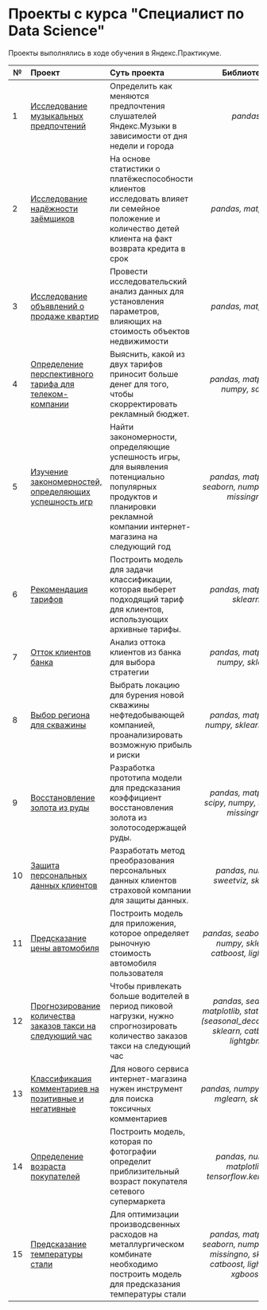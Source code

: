 # Проекты с курса "Специалист по Data Science"

Проекты выполнялись в ходе обучения в Яндекс.Практикуме.

| № | Проект | Суть проекта 		                                 | Библиотеки            | Навыки 
|---| :---- | :--------------------------------------------------------- | :---:                 | :-----
| 1 | [Исследование музыкальных предпочтений](https://github.com/kaya-gavrosh/yandex_praktikum_DS_projects/tree/main/project_1_music) | Определить как меняются предпочтения слушателей Яндекс.Музыки в зависимости от дня недели и города | *pandas*| Работа с pandas
| 2 | [Исследование надёжности заёмщиков](https://github.com/kaya-gavrosh/yandex_praktikum_DS_projects/tree/main/project_2_reliability_of_borrowers) | На основе статистики о платёжеспособности клиентов исследовать влияет ли семейное положение и количество детей клиента на факт возврата кредита в срок | *pandas, matplotlib* | Предобработка данных: лемматизация, пропуски, дубликаты, выбросы
| 3 | [Исследование объявлений о продаже квартир](https://github.com/kaya-gavrosh/yandex_praktikum_DS_projects/tree/main/project_3_sale_of_apartments) | Провести исследовательский анализ данных для установления параметров, влияющих на стоимость объектов недвижимости | *pandas, matplotlib* | Исследовательский анализ
| 4 | [Определение перспективного тарифа для телеком-компании](https://github.com/kaya-gavrosh/yandex_praktikum_DS_projects/tree/main/project_4_tariff_for_telecom_company) | Выяснить, какой из двух тарифов приносит больше денег для того, чтобы скорректировать рекламный бюджет. | *pandas, matplotlib, numpy, scipy* | Проверка статистических гипотез, работа с несколькими таблицами
| 5 | [Изучение закономерностей, определяющих успешность игр](https://github.com/kaya-gavrosh/yandex_praktikum_DS_projects/tree/main/project_5_patterns_for_games) | Найти закономерности, определяющие успешность игры, для выявления потенциально популярных продуктов и планировки рекламной компании интернет-магазина на следующий год | *pandas, matplotlib, seaborn, numpy, scipy, missingno* | Предобратолка данных, проверка статистических гипотез, составление портретов пользователей
| 6 | [Рекомендация тарифов](https://github.com/kaya-gavrosh/yandex_praktikum_DS_projects/tree/main/project_6_recommendation_of_tariffs) | Построить модель для задачи классификации, которая выберет подходящий тариф для клиентов, использующих архивные тарифы. |  *pandas, matplotlib, sklearn* | Построение и тестирование модели 
| 7 | [Отток клиентов банка](https://github.com/kaya-gavrosh/yandex_praktikum_DS_projects/tree/main/project_7_customer_outflow)  | Анализ оттока клиентов из банка для выбора стратегии | *pandas, matplotlib, numpy, sklearn* | Дисбаланс классов
| 8 | [Выбор региона для скважины](https://github.com/kaya-gavrosh/yandex_praktikum_DS_projects/tree/main/project_8_choosing_region) | Выбрать локацию для бурения новой скважины нефтедобывающей компанией, проанализировать возможную прибыль и риски | *pandas, matplotlib, numpy, sklearn, scipy* | Bootstrap, бизнес-метрики
| 9 | [Восстановление золота из руды](https://github.com/kaya-gavrosh/yandex_praktikum_DS_projects/tree/main/project_9_cold_recovery) | Разработка прототипа модели для предсказания коэффициент восстановления золота из золотосодержащей руды. | *pandas, matplotlib, scipy, numpy, sklearn, missingno* | Разработка прототипа, анализ признаков
| 10 | [Защита персональных данных клиентов](https://github.com/kaya-gavrosh/yandex_praktikum_DS_projects/tree/main/project_10_data_protection) | Разработать метод преобразования персональных данных клиентов страховой компании для защиты данных. | *pandas, numpy, sweetviz, sklearn* | Линейная алгебра
| 11 | [Предсказание цены автомобиля](https://github.com/kaya-gavrosh/yandex_praktikum_DS_projects/tree/main/project_11_price_prediction)  | Построить модель для приложения, которое определяет рыночную стоимость автомобиля пользователя | *pandas, seaborn, time, numpy, sklearn, catboost, lightgbm* | Бустинг
| 12 | [Прогнозирование количества заказов такси на следующий час](https://github.com/kaya-gavrosh/yandex_praktikum_DS_projects/tree/main/project_12_taxi_orders_prediction) | Чтобы привлекать больше водителей в период пиковой нагрузки, нужно спрогнозировать количество заказов такси на следующий час | *pandas, seaborn, matplotlib, statsmodels (seasonal_decompose), sklearn, catboost, lightgbm* | Работа с временными рядами
| 13 | [Классификация комментариев на позитивные и негативные](https://github.com/kaya-gavrosh/yandex_praktikum_DS_projects/tree/main/project_13_comments_classification) | Для нового сервиса интернет-магазина нужен инструмент для поиска токсичных комментариев | *pandas, numpy, re, nltk, mglearn, sklearn* | Работа с текстами
| 14 | [Определение возраста покупателей](https://github.com/kaya-gavrosh/yandex_praktikum_DS_projects/tree/main/project_14_age_prediction) | Построить модель, которая по фотографии определит приблизительный возраст покупателя сетевого супермаркета | *pandas, numpy, matplotlib, tensorflow.keras, PIL* | Нейросоти, работа с изображениями
| 15 | [Предсказание температуры стали](https://github.com/kaya-gavrosh/yandex_praktikum_DS_projects/tree/main/project_15_steel_temperature_prediction) | Для оптимизации производсвенных расходов на металлургическом комбинате необходимо построить модель для предсказания температуры стали | *pandas, matplotlib, seaborn, numpy, scipy, missingno, sklearn, catboost, lightgbm, xgboost* | Формирования признаков (в т.ч. с использованием обучения без учителя (SVM))